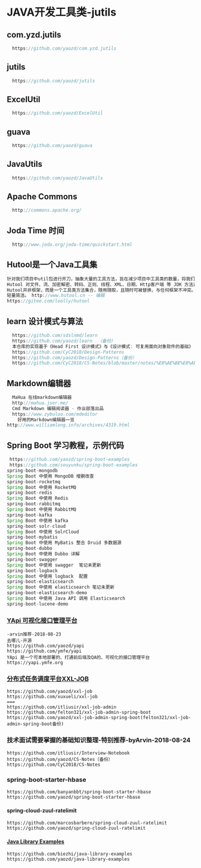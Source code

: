 # JAVA开发工具类-jutils
## com.yzd.jutils
```java
  https://github.com/yaozd/com.yzd.jutils
```
## jutils
```java
  https://github.com/yaozd/jutils
```
## ExcelUtil
```java
  https://github.com/yaozd/ExcelUtil
```
## guava
```java
  https://github.com/yaozd/guava
```
## JavaUtils
```java
  https://github.com/yaozd/JavaUtils
```
## Apache Commons
```java
  http://commons.apache.org/
```
## Joda Time 时间
```java
  http://www.joda.org/joda-time/quickstart.html
```
## Hutool是一个Java工具集
```java
针对我们项目中util包进行开刀，抽象大量的工具方法，旨在减少项目中工具类的数量，将我们的编码工作专注在业务上。
Hutool 对文件、流、加密解密、转码、正则、线程、XML、日期、Http客户端 等 JDK 方法进行封装，组成各种 Util 工具类。
Hutool并非框架，而是一个工具类方法集合，随用随取，且随时可被替换，与任何框架不冲突。 Hutool的大部分工具方法并不依赖第三方包（extra模块对第三方框架封装工具类除外），
轻量简洁。 http://www.hutool.cn -- 编辑
https://gitee.com/loolly/hutool
```
## learn 设计模式与算法
```java
  https://github.com/sdslnmd/learn
  https://github.com/yaozd/learn  （备份）
  本仓库的实现基于《Head First 设计模式》与《设计模式: 可复用面向对象软件的基础》
  https://github.com/CyC2018/Design-Patterns
  https://github.com/yaozd/Design-Patterns（备份）
  https://github.com/CyC2018/CS-Notes/blob/master/notes/%E8%AE%BE%E8%AE%A1%E6%A8%A1%E5%BC%8F.md
```
## Markdown编辑器
```java
  MaHua 在线markdown编辑器
  http://mahua.jser.me/
  Cmd Markdown 编辑阅读器 - 作业部落出品
  https://www.zybuluo.com/mdeditor
    好用的Markdown编辑器一览
http://www.williamlong.info/archives/4319.html
```
## Spring Boot 学习教程，示例代码
```java
 https://github.com/yaozd/spring-boot-examples
 https://github.com/souyunku/spring-boot-examples 
spring-boot-mongodb
Spring Boot 中使用 MongoDB 增删改查
spring-boot-rocketmq
Spring Boot 中使用 RocketMQ
spring-boot-redis
Spring Boot 中使用 Redis
spring-boot-rabbitmq
Spring Boot 中使用 RabbitMQ
spring-boot-kafka
Spring Boot 中使用 kafka
spring-boot-solr-cloud
Spring Boot 中使用 SolrCloud
spring-boot-mybatis
Spring Boot 中使用 MyBatis 整合 Druid 多数据源
spring-boot-dubbo
Spring Boot 中使用 Dubbo 详解
spring-boot-swagger
Spring Boot 中使用 swagger  笔记未更新
spring-boot-logback
Spring Boot 中使用 logback  配置
spring-boot-elasticsearch
Spring Boot 中使用 elasticsearch 笔记未更新
spring-boot-elasticsearch-demo
Spring Boot 中使用 Java API 调用 Elasticsearch
spring-boot-lucene-demo
```
### [YApi 可视化接口管理平台](https://github.com/ymfe/yapi)
~~~
-arvin推荐-2018-08-23
去哪儿-开源
https://github.com/yaozd/yapi
https://github.com/ymfe/yapi
YApi 是一个可本地部署的、打通前后端及QA的、可视化的接口管理平台 https://yapi.ymfe.org
~~~
### [分布式任务调度平台XXL-JOB](https://github.com/yaozd/xxl-job)
```
https://github.com/yaozd/xxl-job
https://github.com/xuxueli/xxl-job
===
https://github.com/itliusir/xxl-job-admin
https://github.com/felton321/xxl-job-admin-spring-boot
https://github.com/yaozd/xxl-job-admin-spring-boot(felton321/xxl-job-admin-spring-boot备份)

```
### 技术面试需要掌握的基础知识整理-特别推荐-byArvin-2018-08-24
```
https://github.com/itliusir/Interview-Notebook
https://github.com/yaozd/CS-Notes（备份）
https://github.com/CyC2018/CS-Notes
```
### spring-boot-starter-hbase
```
https://github.com/banyanbbt/spring-boot-starter-hbase
https://github.com/yaozd/spring-boot-starter-hbase
```
#### spring-cloud-zuul-ratelimit
```
https://github.com/marcosbarbero/spring-cloud-zuul-ratelimit
https://github.com/yaozd/spring-cloud-zuul-ratelimit
```
#### [Java Library Examples](https://github.com/biezhi/java-library-examples)
```
https://github.com/biezhi/java-library-examples
https://github.com/yaozd/java-library-examples
```



